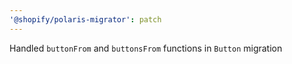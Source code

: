 ```yaml
---
'@shopify/polaris-migrator': patch
---
```


Handled `buttonFrom` and `buttonsFrom` functions in `Button` migration

